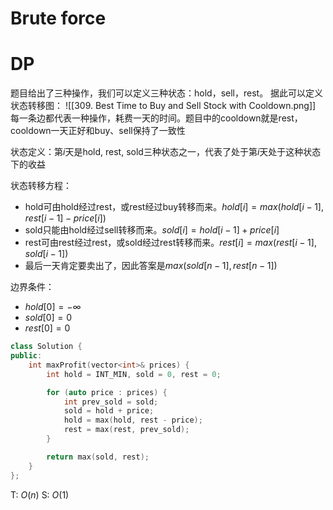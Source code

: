 # Brute force
# DP
题目给出了三种操作，我们可以定义三种状态：hold，sell，rest。 据此可以定义状态转移图：
![[309. Best Time to Buy and Sell Stock with Cooldown.png]]
每一条边都代表一种操作，耗费一天的时间。题目中的cooldown就是rest，cooldown一天正好和buy、sell保持了一致性

状态定义：第$i$天是hold, rest, sold三种状态之一，代表了处于第$i$天处于这种状态下的收益

状态转移方程：
- hold可由hold经过rest，或rest经过buy转移而来。$hold[i]=max(hold[i-1], rest[i-1]-price[i])$
- sold只能由hold经过sell转移而来。$sold[i]=hold[i-1]+price[i]$
- rest可由rest经过rest，或sold经过rest转移而来。$rest[i]=max(rest[i-1],sold[i-1])$
- 最后一天肯定要卖出了，因此答案是$max(sold[n-1], rest[n-1])$

边界条件：
- $hold[0]=-\infty$
- $sold[0]=0$
- $rest[0]=0$

```cpp
class Solution {
public:
    int maxProfit(vector<int>& prices) {
        int hold = INT_MIN, sold = 0, rest = 0;

        for (auto price : prices) {
            int prev_sold = sold;
            sold = hold + price;
            hold = max(hold, rest - price);
            rest = max(rest, prev_sold);
        }

        return max(sold, rest);
    }
};
```
T: $O(n)$
S: $O(1)$